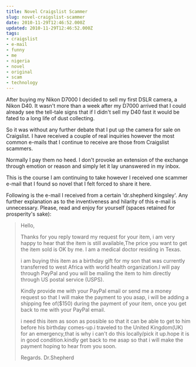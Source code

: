 ```yaml
---
title: Novel Craigslist Scammer
slug: novel-craigslist-scammer
date: 2010-11-29T12:46:52.000Z
updated: 2010-11-29T12:46:52.000Z
tags:
- craigslist
- e-mail
- funny
- me
- nigeria
- novel
- original
- scam
- technology
---
```


After buying my Nikon D7000 I decided to sell my first DSLR camera, a Nikon D40.  It wasn't more than a week after my D7000 arrived that I could already see the tell-tale signs that if I didn't sell my D40 fast it would be fated to a long life of dust collecting.

So it was without any further debate that I put up the camera for sale on Craigslist.  I have received a couple of real inquiries however the most common e-mails that I continue to receive are those from Craigslist scammers.

Normally I pay them no heed.  I don't provoke an extension of the exchange through emotion or reason and simply let it lay unanswered in my inbox.

This is the course I am continuing to take however I received one scammer e-mail that I found so novel that I felt forced to share it here.

Following is the e-mail I received from a certain 'dr.shepherd kingsley'.  Any further explanation as to the inventiveness and hilarity of this e-mail is unnecessary.  Please, read and enjoy for yourself (spaces retained for prosperity's sake):

<blockquote>Hello,


Thanks for you reply toward my request for your item, i am very happy
to hear that the item is still available,The price you want to get the item sold is OK by me. I am a medical doctor
residing in Texas.



i am buying this item as a birthday gift for my son that was currently
transferred to west Africa with world health organization.I will pay through PayPal and you will be mailing the item to him directly through US
postal service (USPS).



Kindly provide me with your PayPal email or send me a money request so that I will make the payment to you asap, i will be adding a shipping fee
of($150) during the payment of your item, once you get back to me with your PayPal email.



i need this item as soon as possible so that it can be able to get to
him before his birthday comes-up.i traveled to  the United Kingdom(UK)
for an emergency,that is why i can't do this locally/pick it up.hope
it is in good condition.kindly get back to me asap so that i will make
the payment hoping to hear from you soon.



Regards.
Dr.Shepherd
</blockquote>


